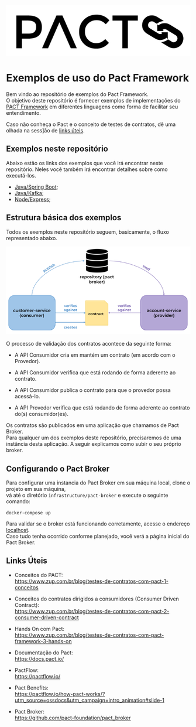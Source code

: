 ![Pact Logo](imgs/pact-logo.png)
# Exemplos de uso do Pact Framework

Bem vindo ao repositório de exemplos do Pact Framework. <br>
O objetivo deste repositório é fornecer exemplos de implementações do [PACT Framework](https://docs.pact.io/) 
em diferentes linguagens como forma de facilitar seu entendimento. 

Caso não conheça o Pact e o conceito de testes de contratos, dê uma olhada na sess]ão de [links úteis](#links-uteis). 

## <a name='exemplos'>Exemplos neste repositório</a>

Abaixo estão os links dos exemplos que você irá encontrar neste repositório.
Neles você também irá encontrar detalhes sobre como executá-los.

 - [Java/Spring Boot](example/java/spring-boot/);
 - [Java/Kafka](example/java/messaging-kafka/);
 - [Node/Express](example/node);

## <a name='estrutura-basica'>Estrutura básica dos exemplos</a>

Todos os exemplos neste repositório seguem, basicamente, o fluxo representado abaixo.

![Pact Workflow](imgs/pact-workflow.png)

O processo de validação dos contratos acontece da seguinte forma:

 - A API Consumidor cria em mantém um contrato (em acordo com o Provedor).

 - A API Consumidor verifica que está rodando de forma aderente ao contrato.
 
 - A API Consumidor publica o contrato para que o provedor possa acessá-lo.

 - A API Provedor verifica que está rodando de forma aderente ao contrato do(s) consumidor(es).

Os contratos são publicados em uma aplicação que chamamos de Pact Broker. <br>
Para qualquer um dos exemplos deste repositório, precisaremos de uma instância desta aplicação.
A seguir explicamos como subir o seu próprio broker. 

## <a name='config-broker'> Configurando o Pact Broker </a>

Para configurar uma instancia do Pact Broker em sua máquina local, clone o projeto em sua máquina, <br>
vá até o diretório `infrastructure/pact-broker` e execute o seguinte comando:

```shell
docker-compose up
```
Para validar se o broker está funcionando corretamente, acesse o endereço [localhost](http:localhost). <br>
Caso tudo tenha ocorrido conforme planejado, você verá a página inicial do Pact Broker.

## <a name='links-uteis'>Links Úteis</a>

- Conceitos do PACT: <br />
https://www.zup.com.br/blog/testes-de-contratos-com-pact-1-conceitos

- Conceitos do contratos dirigidos a consumidores (Consumer Driven Contract): <br />
https://www.zup.com.br/blog/testes-de-contratos-com-pact-2-consumer-driven-contract

- Hands On com Pact: <br />
https://www.zup.com.br/blog/testes-de-contratos-com-pact-framework-3-hands-on

- Documentação do Pact: <br />
https://docs.pact.io/

- PactFlow: <br />
https://pactflow.io/

- Pact Benefits: <br />
https://pactflow.io/how-pact-works/?utm_source=ossdocs&utm_campaign=intro_animation#slide-1

- Pact Broker: <br />
https://github.com/pact-foundation/pact_broker


